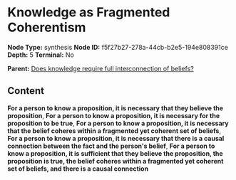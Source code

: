 # Knowledge as Fragmented Coherentism

**Node Type:** synthesis
**Node ID:** f5f27b27-278a-44cb-b2e5-194e808391ce
**Depth:** 5
**Terminal:** No

**Parent:** [Does knowledge require full interconnection of beliefs?](does-knowledge-require-full-interconnection-of-beliefs-antithesis-5bcce2f0-ee90-4c1d-82ab-5e119d78499f.md)

## Content

**For a person to know a proposition, it is necessary that they believe the proposition**, **For a person to know a proposition, it is necessary for the proposition to be true**, **For a person to know a proposition, it is necessary that the belief coheres within a fragmented yet coherent set of beliefs**, **For a person to know a proposition, it is necessary that there is a causal connection between the fact and the person's belief**, **For a person to know a proposition, it is sufficient that they believe the proposition, the proposition is true, the belief coheres within a fragmented yet coherent set of beliefs, and there is a causal connection**
